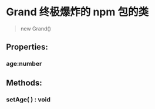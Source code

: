 # Grand 终极爆炸的 npm 包的类 

> new Grand()
## Properties:
### age:number 
## Methods:
### setAge( )  : void


